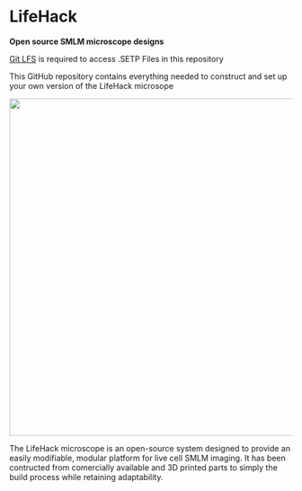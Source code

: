 # LifeHack
**Open source SMLM microscope designs**

[Git LFS](https://git-lfs.github.com/) is required to access .SETP Files in this repository

This GitHub repository contains everything needed to construct and set up your own version of the LifeHack microsope

<img src="https://github.com/Joshedwards222/LifeHack/blob/master/Images/Microscope-Full.jpg" width="600">

The LifeHack microscope is an open-source system designed to provide an easily modifiable, modular platform for live cell SMLM imaging. It has been contructed from comercially available and 3D printed parts to simply the build process while retaining adaptability.






